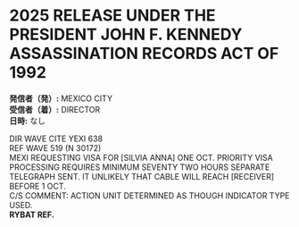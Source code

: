 # 2025 RELEASE UNDER THE PRESIDENT JOHN F. KENNEDY ASSASSINATION RECORDS ACT OF 1992

**発信者（発）:** MEXICO CITY  
**受信者（着）:** DIRECTOR  
**日時:** なし

DIR WAVE CITE YEXI 638  
REF WAVE 519 (N 30172)  
MEXI REQUESTING VISA FOR [SILVIA ANNA] ONE OCT. PRIORITY VISA  
PROCESSING REQUIRES MINIMUM SEVENTY TWO HOURS SEPARATE TELEGRAPH SENT. IT UNLIKELY THAT CABLE WILL REACH [RECEIVER] BEFORE 1 OCT.  
C/S COMMENT: ACTION UNIT DETERMINED AS THOUGH INDICATOR TYPE USED.  
**RYBAT REF.**